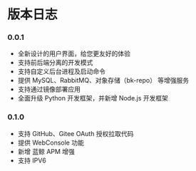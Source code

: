 # 版本日志

### 0.0.1
- 全新设计的用户界面，给您更友好的体验
- 支持前后端分离的开发模式
- 支持自定义后台进程及启动命令
- 提供 MySQL、RabbitMQ、对象存储（bk-repo） 等增强服务
- 支持通过镜像部署应用
- 全面升级 Python 开发框架，并新增 Node.js 开发框架

### 0.1.0
- 支持 GitHub、Gitee OAuth 授权拉取代码
- 提供 WebConsole 功能
- 新增 蓝鲸 APM 增强
- 支持 IPV6